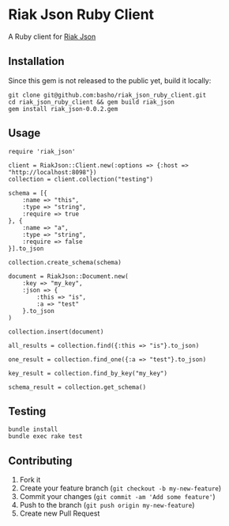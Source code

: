 # Riak Json Ruby Client

A Ruby client for [Riak Json](https://github.com/basho-labs/riak_json/)

## Installation

Since this gem is not released to the public yet, build it locally:

    git clone git@github.com:basho/riak_json_ruby_client.git
    cd riak_json_ruby_client && gem build riak_json
    gem install riak_json-0.0.2.gem

## Usage

    require 'riak_json'

    client = RiakJson::Client.new(:options => {:host => "http://localhost:8098"})
    collection = client.collection("testing")

    schema = [{
        :name => "this",
        :type => "string",
        :require => true
    }, {
        :name => "a",
        :type => "string",
        :require => false
    }].to_json

    collection.create_schema(schema)

    document = RiakJson::Document.new(
        :key => "my_key",
        :json => {
            :this => "is",
            :a => "test"
        }.to_json
    )

    collection.insert(document)

    all_results = collection.find({:this => "is"}.to_json)

    one_result = collection.find_one({:a => "test"}.to_json)

    key_result = collection.find_by_key("my_key")

    schema_result = collection.get_schema()

## Testing
```
bundle install
bundle exec rake test
```

## Contributing

1. Fork it
2. Create your feature branch (`git checkout -b my-new-feature`)
3. Commit your changes (`git commit -am 'Add some feature'`)
4. Push to the branch (`git push origin my-new-feature`)
5. Create new Pull Request
